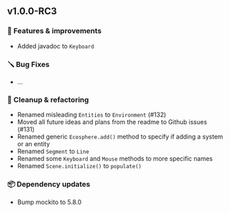 ## v1.0.0-RC3


### 🚀 Features & improvements

- Added javadoc to `Keyboard`

### 🪛 Bug Fixes

- ...

### 🧽 Cleanup & refactoring

- Renamed misleading `Entities` to `Environment` (#132)
- Moved all future ideas and plans from the readme to Github issues (#131)
- Renamed generic `Ecosphere.add()` method to specify if adding a system or an entity
- Renamed `Segment` to `Line`
- Renamed some `Keyboard` and `Mouse` methods to more specific names
- Renamed `Scene.initialize()` to `populate()`

### 📦 Dependency updates

- Bump  mockito to 5.8.0